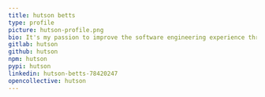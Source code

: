 ```yaml
---
title: hutson betts
type: profile
picture: hutson-profile.png
bio: It's my passion to improve the software engineering experience through advocacy, guidance, and the development of automation tooling.
gitlab: hutson
github: hutson
npm: hutson
pypi: hutson
linkedin: hutson-betts-78420247
opencollective: hutson
---
```

